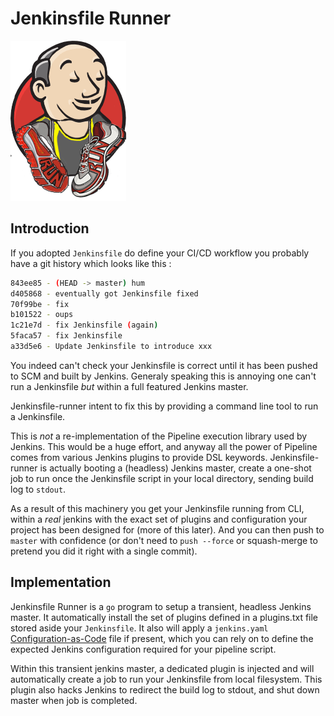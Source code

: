 # Jenkinsfile Runner

![Logo](logo.png)

## Introduction

If you adopted `Jenkinsfile` do define your CI/CD workflow you probably have a git history which looks like this :

```bash
843ee85 - (HEAD -> master) hum 
d405868 - eventually got Jenkinsfile fixed 
70f99be - fix 
b101522 - oups 
1c21e7d - fix Jenkinsfile (again) 
5faca57 - fix Jenkinsfile 
a33d5e6 - Update Jenkinsfile to introduce xxx 
```

You indeed can't check your Jenkinsfile is correct until it has been pushed to SCM and built by Jenkins.
Generaly speaking this is annoying one can't run a Jenkinsfile _but_ within a full featured Jenkins master.

Jenkinsfile-runner intent to fix this by providing a command line tool to run a Jenkinsfile.

This is *not* a re-implementation of the Pipeline execution library used by Jenkins. This would be a huge effort, and
anyway all the power of Pipeline comes from various Jenkins plugins to provide DSL keywords. Jenkinsfile-runner is
actually booting a (headless) Jenkins master, create a one-shot job to run once the Jenkinsfile script in your local 
directory, sending build log to `stdout`. 

As a result of this machinery you get your Jenkinsfile running from CLI, within a _real_ jenkins with the exact set
of plugins and configuration your project has been designed for (more of this later). And you can then push to `master`
with confidence (or don't need to `push --force` or squash-merge to pretend you did it right with a single commit).

## Implementation

Jenkinsfile Runner is a `go` program to setup a transient, headless Jenkins master. It automatically install the set of
plugins defined in a plugins.txt file stored aside your `Jenkinsfile`. It also will apply a `jenkins.yaml` 
[Configuration-as-Code](https://github.com/jenkinsci/configuration-as-code-plugin) file if present, which you can rely 
on to define the expected Jenkins configuration required for your pipeline script.

Within this transient jenkins master, a dedicated plugin is injected and will automatically create a job to run your
Jenkinsfile from local filesystem. This plugin also hacks Jenkins to redirect the build log to stdout, and shut down 
master when job is completed. 
